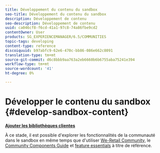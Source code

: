 ```yaml
---
title: Développement du contenu du sandbox
seo-title: Développement du contenu du sandbox
description: Développement de contenu
seo-description: Développement de contenu
uuid: ca046cf8-f6cd-41a1-97c8-74a86fbe9cd2
contentOwner: User
products: SG_EXPERIENCEMANAGER/6.5/COMMUNITIES
topic-tags: developing
content-type: reference
discoiquuid: b97abfc9-62e6-470c-bb86-086e662c8091
translation-type: tm+mt
source-git-commit: d6c8bbb9aa763a2eb6660b6b6755aba75241e394
workflow-type: tm+mt
source-wordcount: '41'
ht-degree: 0%

---
```



# Développer le contenu du sandbox {#develop-sandbox-content}

**[Ajouter les bibliothèques clientes](add-clientlibs.md)**

À ce stade, il est possible d&#39;explorer les fonctionnalités de la communauté dans le sandbox en même temps que d&#39;utiliser [We-Retail Community](../../help/sites-developing/we-retail.md), le [Community Components Guide](components-guide.md) et [feature essentials](essentials.md) à titre de référence.


